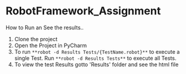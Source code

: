 # RobotFramework_Assignment

 How to Run an See the results..
1. Clone the project
2. Open the Project in PyCharm
3. To run  `**robot -d Results Tests/{TestName.robot}**` to execute a single Test. Run `**robot -d Results Tests**` to execute all Tests.
4. To view the test Results gotto 'Results' folder and see the html file
